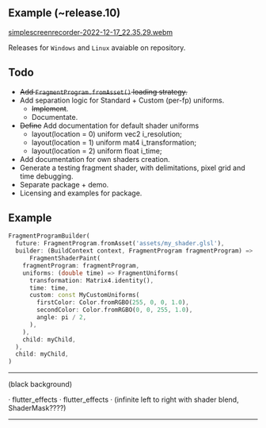 ## Example (~release.10)
[simplescreenrecorder-2022-12-17_22.35.29.webm](https://user-images.githubusercontent.com/4956754/208273096-cadbfde8-f1ac-4cf1-8fcb-dd29eceeafb8.webm)

Releases for `Windows` and `Linux` avaiable on repository.

## Todo
 - ~~Add `FragmentProgram.fromAsset()` loading strategy.~~
 - Add separation logic for Standard + Custom (per-fp) uniforms.
   - ~~Implement~~.
   - Documentate.
 - ~~Define~~ Add documentation for default shader uniforms
   - layout(location = 0) uniform vec2 i_resolution;
   - layout(location = 1) uniform mat4 i_transformation;
   - layout(location = 2) uniform float i_time;
 - Add documentation for own shaders creation.
 - Generate a testing fragment shader, with delimitations, pixel grid and time debugging.
 - Separate package + demo.
 - Licensing and examples for package.

## Example

~~~dart
FragmentProgramBuilder(
  future: FragmentProgram.fromAsset('assets/my_shader.glsl'),
  builder: (BuildContext context, FragmentProgram fragmentProgram) =>
      FragmentShaderPaint(
    fragmentProgram: fragmentProgram,
    uniforms: (double time) => FragmentUniforms(
      transformation: Matrix4.identity(),
      time: time,
      custom: const MyCustomUniforms(
        firstColor: Color.fromRGBO(255, 0, 0, 1.0),
        secondColor: Color.fromRGBO(0, 0, 255, 1.0),
        angle: pi / 2,
      ),
    ),
    child: myChild,
  ),
  child: myChild,
)
~~~



------ 
(black background)

 · flutter_effects · flutter_effects · (infinite left to right with shader blend, ShaderMask????)


------